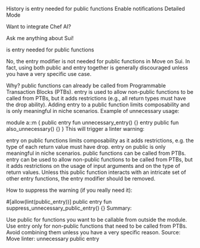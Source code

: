 History
is entry needed for public functions
Enable notifications
Detailed Mode

Want to integrate Chef AI?

Ask me anything about Sui!


is entry needed for public functions


No, the entry modifier is not needed for public functions in Move on Sui. In fact, using both public and entry together is generally discouraged unless you have a very specific use case.

Why?
public functions can already be called from Programmable Transaction Blocks (PTBs).
entry is used to allow non-public functions to be called from PTBs, but it adds restrictions (e.g., all return types must have the drop ability).
Adding entry to a public function limits composability and is only meaningful in niche scenarios.
Example of unnecessary usage:

module a::m {
    public entry fun unnecessary_entry() {}
    entry public fun also_unnecessary() {}
}
This will trigger a linter warning:

entry on public functions limits composability as it adds restrictions, e.g. the type of each return value must have drop. entry on public is only meaningful in niche scenarios.
public functions can be called from PTBs. entry can be used to allow non-public functions to be called from PTBs, but it adds restrictions on the usage of input arguments and on the type of return values. Unless this public function interacts with an intricate set of other entry functions, the entry modifier should be removed.

How to suppress the warning (if you really need it):

#[allow(lint(public_entry))]
public entry fun suppress_unnecessary_public_entry() {}
Summary:

Use public for functions you want to be callable from outside the module.
Use entry only for non-public functions that need to be called from PTBs.
Avoid combining them unless you have a very specific reason.
Source:
Move linter: unnecessary public entry